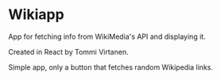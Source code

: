 # Wikiapp
App for fetching info from WikiMedia's API and displaying it.


Created in React by Tommi Virtanen. 

Simple app, only a button that fetches random Wikipedia links. 
